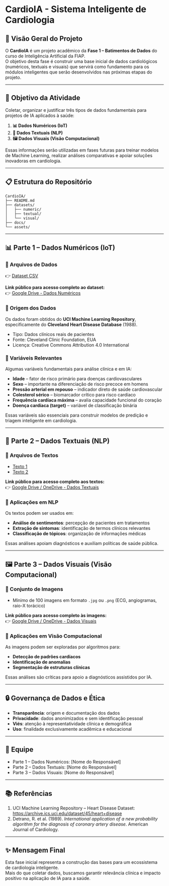 # CardioIA - Sistema Inteligente de Cardiologia

## 🏥 Visão Geral do Projeto
O **CardioIA** é um projeto acadêmico da **Fase 1 – Batimentos de Dados** do curso de Inteligência Artificial da FIAP.  
O objetivo desta fase é construir uma base inicial de dados cardiológicos (numéricos, textuais e visuais) que servirá como fundamento para os módulos inteligentes que serão desenvolvidos nas próximas etapas do projeto.

---

## 🎯 Objetivo da Atividade
Coletar, organizar e justificar três tipos de dados fundamentais para projetos de IA aplicados à saúde:

1. **📊 Dados Numéricos (IoT)**  
2. **📝 Dados Textuais (NLP)**  
3. **🖼️ Dados Visuais (Visão Computacional)**  

Essas informações serão utilizadas em fases futuras para treinar modelos de Machine Learning, realizar análises comparativas e apoiar soluções inovadoras em cardiologia.

---

## 📋 Estrutura do Repositório

```
CardioIA/
├── README.md
├── datasets/
│   ├── numeric/
│   ├── textual/
│   └── visual/
├── docs/
└── assets/
```

---

## 📊 Parte 1 – Dados Numéricos (IoT)

### 📁 Arquivos de Dados
👉 [Dataset CSV](datasets/numeric/heart_disease_processed.xlsx)

**Link público para acesso completo ao dataset:**  
👉 [Google Drive - Dados Numéricos](https://drive.google.com/drive/folders/1MVGRajXHamQ81FYPaeWpcSY2UmrDjWy7?usp=sharing)

### 📌 Origem dos Dados
Os dados foram obtidos do **UCI Machine Learning Repository**, especificamente do **Cleveland Heart Disease Database** (1988).  
- Tipo: Dados clínicos reais de pacientes  
- Fonte: Cleveland Clinic Foundation, EUA  
- Licença: Creative Commons Attribution 4.0 International  

### 🔬 Variáveis Relevantes
Algumas variáveis fundamentais para análise clínica e em IA:  
- **Idade** – fator de risco primário para doenças cardiovasculares  
- **Sexo** – importante na diferenciação de risco precoce em homens  
- **Pressão arterial em repouso** – indicador direto de saúde cardiovascular  
- **Colesterol sérico** – biomarcador crítico para risco cardíaco  
- **Frequência cardíaca máxima** – avalia capacidade funcional do coração  
- **Doença cardíaca (target)** – variável de classificação binária  

Essas variáveis são essenciais para construir modelos de predição e triagem inteligente em cardiologia.

---

## 📝 Parte 2 – Dados Textuais (NLP)

### 📁 Arquivos de Textos
- [Texto 1](datasets/textual/texto1.txt)  
- [Texto 2](datasets/textual/texto2.txt)  

**Link público para acesso completo aos textos:**  
👉 [Google Drive / OneDrive - Dados Textuais](INSERIR_LINK_AQUI)

### 📌 Aplicações em NLP
Os textos podem ser usados em:  
- **Análise de sentimentos**: percepção de pacientes em tratamentos  
- **Extração de sintomas**: identificação de termos clínicos relevantes  
- **Classificação de tópicos**: organização de informações médicas  

Essas análises apoiam diagnósticos e auxiliam políticas de saúde pública.

---

## 🖼️ Parte 3 – Dados Visuais (Visão Computacional)

### 📁 Conjunto de Imagens
- Mínimo de 100 imagens em formato `.jpg` ou `.png` (ECG, angiogramas, raio-X torácico)  

**Link público para acesso completo às imagens:**  
👉 [Google Drive / OneDrive - Dados Visuais](INSERIR_LINK_AQUI)

### 📌 Aplicações em Visão Computacional
As imagens podem ser exploradas por algoritmos para:  
- **Detecção de padrões cardíacos**  
- **Identificação de anomalias**  
- **Segmentação de estruturas clínicas**  

Essas análises são críticas para apoio a diagnósticos assistidos por IA.

---

## 🔒 Governança de Dados e Ética
- **Transparência**: origem e documentação dos dados  
- **Privacidade**: dados anonimizados e sem identificação pessoal  
- **Viés**: atenção à representatividade clínica e demográfica  
- **Uso**: finalidade exclusivamente acadêmica e educacional  

---

## 👥 Equipe
- Parte 1 – Dados Numéricos: [Nome do Responsável]  
- Parte 2 – Dados Textuais: [Nome do Responsável]  
- Parte 3 – Dados Visuais: [Nome do Responsável]  

---

## 📚 Referências
1. UCI Machine Learning Repository – Heart Disease Dataset: https://archive.ics.uci.edu/dataset/45/heart+disease  
2. Detrano, R. et al. (1989). *International application of a new probability algorithm for the diagnosis of coronary artery disease*. American Journal of Cardiology.  

---

## ✨ Mensagem Final
Esta fase inicial representa a construção das bases para um ecossistema de cardiologia inteligente.  
Mais do que coletar dados, buscamos garantir relevância clínica e impacto positivo na aplicação de IA para a saúde.
